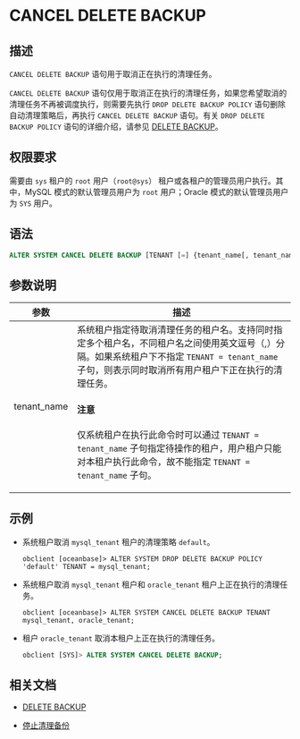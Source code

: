 # CANCEL DELETE BACKUP
	
## 描述

`CANCEL DELETE BACKUP` 语句用于取消正在执行的清理任务。

`CANCEL DELETE BACKUP` 语句仅用于取消正在执行的清理任务，如果您希望取消的清理任务不再被调度执行，则需要先执行 `DROP DELETE BACKUP POLICY` 语句删除自动清理策略后，再执行 `CANCEL DELETE BACKUP` 语句。有关 `DROP DELETE BACKUP POLICY` 语句的详细介绍，请参见 [DELETE BACKUP](1600.delete-backup.md)。

## 权限要求

需要由 `sys` 租户的 `root` 用户（`root@sys`） 租户或各租户的管理员用户执行。其中，MySQL 模式的默认管理员用户为 `root` 用户；Oracle 模式的默认管理员用户为 `SYS` 用户。

## 语法

```sql
ALTER SYSTEM CANCEL DELETE BACKUP [TENANT [=] {tenant_name[, tenant_name]...} ];
```

## 参数说明

| 参数            | 描述                                                                                                               |
|-----------------|--------------------------------------------------------------------------------------------------------------------|
| tenant_name     | 系统租户指定待取消清理任务的租户名。支持同时指定多个租户名，不同租户名之间使用英文逗号（,）分隔。如果系统租户下不指定 `TENANT = tenant_name` 子句，则表示同时取消所有用户租户下正在执行的清理任务。<main id="notice" type='notice'> <h4>注意</h4><p>仅系统租户在执行此命令时可以通过 <code>TENANT = tenant_name</code> 子句指定待操作的租户，用户租户只能对本租户执行此命令，故不能指定 <code>TENANT = tenant_name</code> 子句。</p></main>                        |

## 示例

* 系统租户取消 `mysql_tenant` 租户的清理策略 `default`。

   ```shell
   obclient [oceanbase]> ALTER SYSTEM DROP DELETE BACKUP POLICY 'default' TENANT = mysql_tenant;
   ```

* 系统租户取消 `mysql_tenant` 租户和 `oracle_tenant` 租户上正在执行的清理任务。

   ```shell
   obclient [oceanbase]> ALTER SYSTEM CANCEL DELETE BACKUP TENANT mysql_tenant, oracle_tenant;
   ```

* 租户 `oracle_tenant` 取消本租户上正在执行的清理任务。

  ```sql
  obclient [SYS]> ALTER SYSTEM CANCEL DELETE BACKUP;
  ```

## 相关文档

* [DELETE BACKUP](1600.delete-backup.md)

* [停止清理备份](../../../../../600.manage/600.backup-and-recovery/500.clear-backup-data/200.stop-cleaning-backup-data.md)
